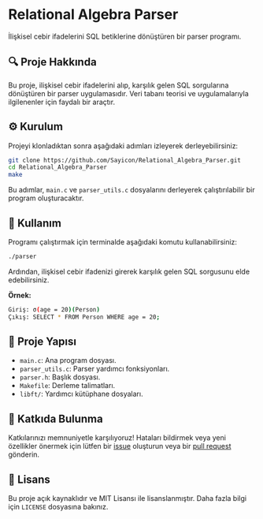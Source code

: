 # Relational Algebra Parser

İlişkisel cebir ifadelerini SQL betiklerine dönüştüren bir parser programı.

## 🔍 Proje Hakkında

Bu proje, ilişkisel cebir ifadelerini alıp, karşılık gelen SQL sorgularına dönüştüren bir parser uygulamasıdır. Veri tabanı teorisi ve uygulamalarıyla ilgilenenler için faydalı bir araçtır.

## ⚙️ Kurulum

Projeyi klonladıktan sonra aşağıdaki adımları izleyerek derleyebilirsiniz:

```bash
git clone https://github.com/Sayicon/Relational_Algebra_Parser.git
cd Relational_Algebra_Parser
make
```

Bu adımlar, `main.c` ve `parser_utils.c` dosyalarını derleyerek çalıştırılabilir bir program oluşturacaktır.

## 🚀 Kullanım

Programı çalıştırmak için terminalde aşağıdaki komutu kullanabilirsiniz:

```bash
./parser
```

Ardından, ilişkisel cebir ifadenizi girerek karşılık gelen SQL sorgusunu elde edebilirsiniz.

**Örnek:**

```bash
Giriş: σ(age = 20)(Person)
Çıkış: SELECT * FROM Person WHERE age = 20;
```

## 📁 Proje Yapısı

- `main.c`: Ana program dosyası.
- `parser_utils.c`: Parser yardımcı fonksiyonları.
- `parser.h`: Başlık dosyası.
- `Makefile`: Derleme talimatları.
- `libft/`: Yardımcı kütüphane dosyaları.

## 🤝 Katkıda Bulunma

Katkılarınızı memnuniyetle karşılıyoruz! Hataları bildirmek veya yeni özellikler önermek için lütfen bir [issue](https://github.com/Sayicon/Relational_Algebra_Parser/issues) oluşturun veya bir [pull request](https://github.com/Sayicon/Relational_Algebra_Parser/pulls) gönderin.

## 📄 Lisans

Bu proje açık kaynaklıdır ve MIT Lisansı ile lisanslanmıştır. Daha fazla bilgi için `LICENSE` dosyasına bakınız.
